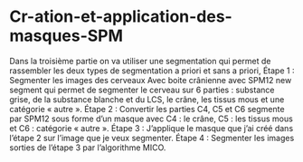 # Cr-ation-et-application-des-masques-SPM
Dans la troisième partie on va utiliser une segmentation qui permet de rassembler les deux types de segmentation a priori et sans a priori,  Étape 1 : Segmenter les images des cerveaux Avec boite crânienne avec SPM12 new segment qui permet de segmenter le cerveau sur 6 parties : substance grise, de la substance blanche et du LCS, le crâne, les tissus mous et une catégorie « autre ». Étape 2 : Convertir les parties C4, C5 et C6 segmente par SPM12 sous forme d’un masque avec C4 : le crâne, C5 : les tissus mous et C6 : catégorie « autre ». Étape 3 : J’applique le masque que j’ai créé dans l’étape 2 sur l’image que je veux segmenter.  Étape 4 : Segmenter les images sorties de l’étape 3 par l’algorithme MICO.
